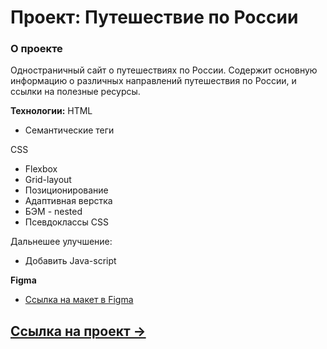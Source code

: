 # Проект: Путешествие по России

### О проекте
Одностраничный сайт о путешествиях по России. Содержит основную информацию о различных направлений путешествия по России, и ссылки на полезные ресурсы.

**Технологии:**
HTML
* Семантические теги

CSS
* Flexbox
* Grid-layout
* Позиционирование
* Адаптивная верстка
* БЭМ - nested
* Псевдоклассы CSS

Дальнешее улучшение:
* Добавить Java-script

**Figma**

* [Ссылка на макет в Figma](https://www.figma.com/file/5S2WSbEFL6awjVWJ0NWL8Q/Sprint-3_-Russia-_-desktop-mobile?node-id=28503%3A0)

## [Ссылка на проект &rarr;]()

